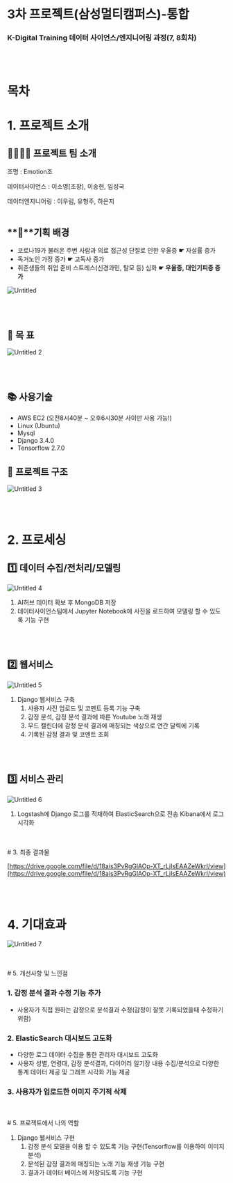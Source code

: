 # 3차 프로젝트(삼성멀티캠퍼스)-통합

### K-Digital Training 데이터 사이언스/엔지니어링 과정(7, 8회차)
<br>
<br>

# 목차

# 1. 프로젝트 소개

## 🙋‍♀️🙋‍♂️ 프로젝트 팀 소개

조명 : Emotion조

데이터사이언스 : 이소영[조장], 이송현, 임성국

데이터엔지니어링 : 이우림, 유형주, 하은지
<br>
<br>

## **💭**기획 배경

- 코로나19가 불러온 주변 사람과 의료 접근성 단절로 인한 우울증  **☛** 자살률 증가
- 독거노인 가정 증가 **☛** 고독사 증가
- 취준생들의 취업 준비 스트레스(신경과민, 탈모 등) 심화 **☛ 우울증, 대인기피증 증가**

![Untitled](./Untitled.png)

<br>
<br>

## 🎯 목    표

![Untitled 2](./Untitled2.png)

<br>
<br>

## 📚 사용기술

- AWS EC2 (오전8시40분 ~ 오후6시30분 사이만 사용 가능!)
- Linux (Ubuntu)
- Mysql
- Django 3.4.0
- Tensorflow 2.7.0

## 📃 프로젝트 구조

![Untitled 3](./Untitled3.png)

<br>
<br>

# 2. 프로세싱

## 1️⃣ 데이터 수집/전처리/모델링

![Untitled 4](./Untitled4.png)

1. AI허브 데이터 확보 후 MongoDB 저장
2. 데이터사이언스팀에서 Jupyter Notebook에 사진을 로드하여 모델링 할 수 있도록 기능 구현


<br>
<br>

## 2️⃣ 웹서비스

![Untitled 5](./Untitled5.png)

1. Django 웹서비스 구축
    1. 사용자 사진 업로드 및 코멘트 등록 기능 구축
    2. 감정 분석, 감정 분석 결과에 따른 Youtube 노래 재생
    3. 무드 캘린더에 감정 분석 결과에 매칭되는 색상으로 연간 달력에 기록
    4. 기록된 감정 결과 및 코멘트 조회


<br>
<br>

## 3️⃣ 서비스 관리

![Untitled 6](./Untitled6.png)

1. Logstash에 Django 로그를 적재하여 ElasticSearch으로 전송 Kibana에서 로그 시각화
<br>
<br>
# 3. 최종 결과물

[https://drive.google.com/file/d/18ais3PvRgGlAOp-XT_rLjIsEAAZeWkrI/view](https://drive.google.com/file/d/18ais3PvRgGlAOp-XT_rLjIsEAAZeWkrI/view)

<br>
<br>

# 4. 기대효과

![Untitled 7](./Untitled7.png)

<br>
<br>
# 5. 개선사항 및 느낀점

### 1. 감정 분석 결과 수정 기능 추가

- 사용자가 직접 원하는 감정으로 분석결과 수정(감정이 잘못 기록되었을때 수정하기 위함)

### 2. ElasticSearch 대시보드 고도화

- 다양한 로그 데이터 수집을 통한 관리자 대시보드 고도화
- 사용자 성별, 연령대, 감정 분석결과, 다이어리 일기장 내용 수집/분석으로 다양한 통계 데이터 제공 및 그래프 시각화 기능 제공

### 3. 사용자가 업로드한 이미지 주기적 삭제

<br>
<br>
# 5. 프로젝트에서 나의 역할

1. Django 웹서비스 구현
    1. 감정 분석 모델을 이용 할 수 있도록 기능 구현(Tensorflow를 이용하여 이미지 분석)
    2. 분석된 감정 결과에 매칭되는 노래 기능 재생 기능 구현
    3. 결과가 데이터 베이스에 저장되도록 기능 구현
